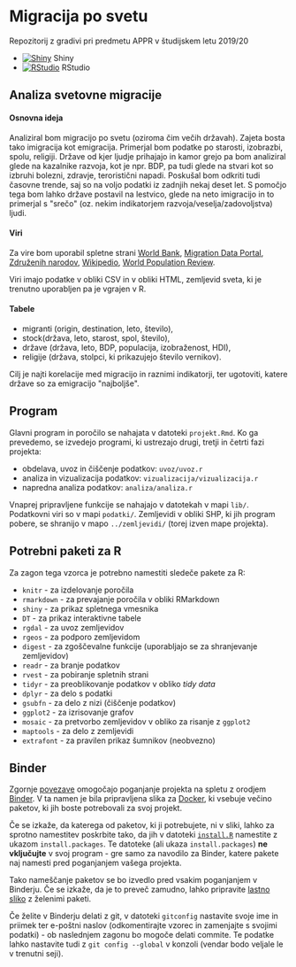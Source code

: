 # Migracija po svetu

Repozitorij z gradivi pri predmetu APPR v študijskem letu 2019/20

* [![Shiny](http://mybinder.org/badge.svg)](http://mybinder.org/v2/gh/timkalan/APPR-2019-20/master?urlpath=shiny/APPR-2019-20/projekt.Rmd) Shiny
* [![RStudio](http://mybinder.org/badge.svg)](http://mybinder.org/v2/gh/timkalan/APPR-2019-20/master?urlpath=rstudio) RStudio

## Analiza svetovne migracije

#### Osnovna ideja
Analiziral bom migracijo po svetu (oziroma čim večih državah). Zajeta bosta tako imigracija kot emigracija. Primerjal bom podatke po starosti, izobrazbi, spolu, religiji. Države od kjer ljudje prihajajo in kamor grejo pa bom analiziral glede na kazalnike razvoja, kot 
je npr. BDP, pa tudi glede na stvari kot so izbruhi bolezni, zdravje, teroristični napadi. Poskušal bom odkriti tudi časovne trende, 
saj so na voljo podatki iz zadnjih nekaj deset let. S pomočjo tega bom lahko države postavil na lestvico, glede na neto imigracijo in 
to primerjal s "srečo" (oz. nekim indikatorjem razvoja/veselja/zadovoljstva) ljudi. 


#### Viri
Za vire bom uporabil spletne strani [World Bank](https://www.worldbank.org), [Migration Data Portal](https://migrationdataportal.org), [Združenih narodov](https://www.un.org), [Wikipedio](https://en.wikipedia.org/wiki/List_of_countries_by_GDP_(PPP)_per_capita), [World Population Review](http://worldpopulationreview.com/countries/religion-by-country/).

Viri imajo podatke v obliki CSV in v obliki HTML, zemljevid sveta, ki je trenutno uporabljen pa je vgrajen v R.

#### Tabele
* migranti (origin, destination, leto, število),
* stock(država, leto, starost, spol, število), 
* države (država, leto, BDP, populacija, izobraženost, HDI), 
* religije (država, stolpci, ki prikazujejo število vernikov).

Cilj je najti korelacije med migracijo in raznimi indikatorji, ter ugotoviti, katere države so za emigracijo "najboljše".

## Program

Glavni program in poročilo se nahajata v datoteki `projekt.Rmd`.
Ko ga prevedemo, se izvedejo programi, ki ustrezajo drugi, tretji in četrti fazi projekta:

* obdelava, uvoz in čiščenje podatkov: `uvoz/uvoz.r`
* analiza in vizualizacija podatkov: `vizualizacija/vizualizacija.r`
* napredna analiza podatkov: `analiza/analiza.r`

Vnaprej pripravljene funkcije se nahajajo v datotekah v mapi `lib/`.
Podatkovni viri so v mapi `podatki/`.
Zemljevidi v obliki SHP, ki jih program pobere,
se shranijo v mapo `../zemljevidi/` (torej izven mape projekta).

## Potrebni paketi za R

Za zagon tega vzorca je potrebno namestiti sledeče pakete za R:

* `knitr` - za izdelovanje poročila
* `rmarkdown` - za prevajanje poročila v obliki RMarkdown
* `shiny` - za prikaz spletnega vmesnika
* `DT` - za prikaz interaktivne tabele
* `rgdal` - za uvoz zemljevidov
* `rgeos` - za podporo zemljevidom
* `digest` - za zgoščevalne funkcije (uporabljajo se za shranjevanje zemljevidov)
* `readr` - za branje podatkov
* `rvest` - za pobiranje spletnih strani
* `tidyr` - za preoblikovanje podatkov v obliko *tidy data*
* `dplyr` - za delo s podatki
* `gsubfn` - za delo z nizi (čiščenje podatkov)
* `ggplot2` - za izrisovanje grafov
* `mosaic` - za pretvorbo zemljevidov v obliko za risanje z `ggplot2`
* `maptools` - za delo z zemljevidi
* `extrafont` - za pravilen prikaz šumnikov (neobvezno)

## Binder

Zgornje [povezave](#analiza-podatkov-s-programom-r-201819)
omogočajo poganjanje projekta na spletu z orodjem [Binder](https://mybinder.org/).
V ta namen je bila pripravljena slika za [Docker](https://www.docker.com/),
ki vsebuje večino paketov, ki jih boste potrebovali za svoj projekt.

Če se izkaže, da katerega od paketov, ki ji potrebujete, ni v sliki,
lahko za sprotno namestitev poskrbite tako,
da jih v datoteki [`install.R`](install.R) namestite z ukazom `install.packages`.
Te datoteke (ali ukaza `install.packages`) **ne vključujte** v svoj program -
gre samo za navodilo za Binder, katere pakete naj namesti pred poganjanjem vašega projekta.

Tako nameščanje paketov se bo izvedlo pred vsakim poganjanjem v Binderju.
Če se izkaže, da je to preveč zamudno,
lahko pripravite [lastno sliko](https://github.com/jaanos/APPR-docker) z želenimi paketi.

Če želite v Binderju delati z git,
v datoteki `gitconfig` nastavite svoje ime in priimek ter e-poštni naslov
(odkomentirajte vzorec in zamenjajte s svojimi podatki) -
ob naslednjem zagonu bo mogoče delati commite.
Te podatke lahko nastavite tudi z `git config --global` v konzoli
(vendar bodo veljale le v trenutni seji).

